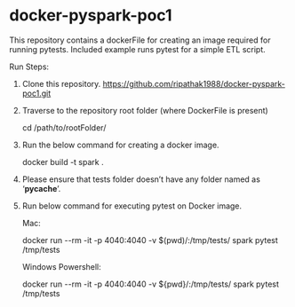 # docker-pyspark-poc1
This repository contains a dockerFile for creating an image required for running pytests. Included example runs pytest for a simple ETL script.

Run Steps:

1. Clone this repository.
   https://github.com/ripathak1988/docker-pyspark-poc1.git
        

2. Traverse to the repository root folder (where DockerFile is present)

   cd /path/to/rootFolder/
      

3. Run the below command for creating a docker image.
   
   docker build -t spark .
   
      
4. Please ensure that tests folder doesn’t have any folder named as ‘__pycache__’.

    
5. Run below command for executing pytest on Docker image.

   Mac:
   
   docker run --rm -it -p 4040:4040 -v $(pwd)/:/tmp/tests/ spark pytest /tmp/tests
   
   Windows Powershell:
   
   docker run --rm -it -p 4040:4040 -v ${pwd}/:/tmp/tests/ spark pytest /tmp/tests
